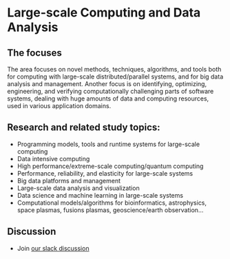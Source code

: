 # Large-scale Computing and Data Analysis

## The focuses
The area focuses on novel methods, techniques, algorithms, and tools both for computing with large-scale distributed/parallel systems, and for big data analysis and management. Another focus is on identifying, optimizing, engineering, and verifying computationally challenging parts of software systems, dealing with huge amounts of data and computing resources, used in various application domains.

## Research and related study topics:
* Programming models, tools and runtime systems for large-scale computing
* Data intensive computing
* High performance/extreme-scale computing/quantum computing
* Performance, reliability, and elasticity for large-scale systems
* Big data platforms and  management
* Large-scale data analysis and visualization
* Data science and machine learning in large-scale systems
* Computational models/algorithms for bioinformatics, astrophysics, space plasmas, fusions plasmas, geoscience/earth observation...

## Discussion
* Join [our slack discussion](https://join.slack.com/t/aaltolargesca-xlj8312/shared_invite/zt-j540gtpu-3DQlrggVYjjev4HaOmsk~w) 
